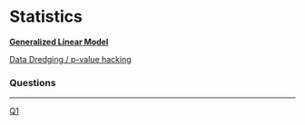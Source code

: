 # Statistics

[****Generalized Linear Model****](Statistics%20b8ae1bc4118548bd9773e62880d99844/Generalized%20Linear%20Model%20cf56a95b70224027bb8aa862e9ced9d3.md)

[Data Dredging / p-value hacking](Statistics%20b8ae1bc4118548bd9773e62880d99844/Data%20Dredging%20p-value%20hacking%20a7b3d21adb024ce5b3012796c93e0795.md)

### Questions

---

[Q1](Statistics%20b8ae1bc4118548bd9773e62880d99844/Q1%20780c6a3f871b4454b15c02c51f2be954.md)
